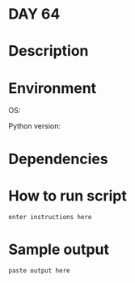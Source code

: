
# DAY 64

# Description

# Environment
OS:

Python version:

# Dependencies

# How to run script
```
enter instructions here
```

# Sample output
```
paste output here
```
